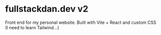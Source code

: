 # fullstackdan.dev v2

Front end for my personal website. Built with Vite + React and custom CSS (I need to learn Tailwind...)